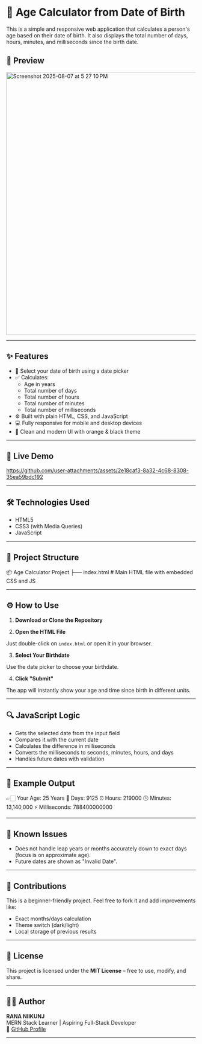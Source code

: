 # 🧮 Age Calculator from Date of Birth

This is a simple and responsive web application that calculates a person's age based on their date of birth. It also displays the total number of days, hours, minutes, and milliseconds since the birth date.

## 📸 Preview

<img width="515" height="697" alt="Screenshot 2025-08-07 at 5 27 10 PM" src="https://github.com/user-attachments/assets/80ae107f-bfc1-47ff-95a4-e290d04189db" />


---

## ✨ Features

- 📆 Select your date of birth using a date picker
- ✅ Calculates:
  - Age in years
  - Total number of days
  - Total number of hours
  - Total number of minutes
  - Total number of milliseconds
- ⚙️ Built with plain HTML, CSS, and JavaScript
- 💻 Fully responsive for mobile and desktop devices
- 🎨 Clean and modern UI with orange & black theme

---

## 🚀 Live Demo



https://github.com/user-attachments/assets/2e18caf3-8a32-4c68-8308-35ea59bdc192



---

## 🛠️ Technologies Used

- HTML5
- CSS3 (with Media Queries)
- JavaScript

---

## 📁 Project Structure

📦 Age Calculator Project
├── index.html # Main HTML file with embedded CSS and JS


---

## ⚙️ How to Use

1. **Download or Clone the Repository**

2. **Open the HTML File**

Just double-click on `index.html` or open it in your browser.

3. **Select Your Birthdate**

Use the date picker to choose your birthdate.

4. **Click "Submit"**

The app will instantly show your age and time since birth in different units.

---

## 🔍 JavaScript Logic

- Gets the selected date from the input field
- Compares it with the current date
- Calculates the difference in milliseconds
- Converts the milliseconds to seconds, minutes, hours, and days
- Handles future dates with validation

---

## 📌 Example Output

👉🏻 Your Age: 25 Years
📅 Days: 9125
⏰ Hours: 219000
🕒 Minutes: 13,140,000
⚡ Milliseconds: 788400000000


---

## 🐞 Known Issues

- Does not handle leap years or months accurately down to exact days (focus is on approximate age).
- Future dates are shown as "Invalid Date".

---

## 🙌 Contributions

This is a beginner-friendly project. Feel free to fork it and add improvements like:

- Exact months/days calculation
- Theme switch (dark/light)
- Local storage of previous results

---

## 📄 License

This project is licensed under the **MIT License** – free to use, modify, and share.

---

## 👨‍💻 Author

**RANA NIIKUNJ**  
MERN Stack Learner | Aspiring Full-Stack Developer  
🔗 [GitHub Profile](https://github.com/nikunj1112)

---





